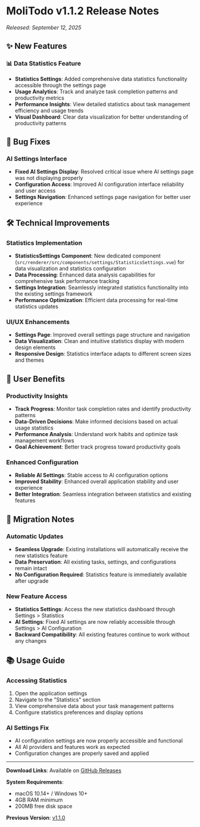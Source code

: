 # MoliTodo v1.1.2 Release Notes

*Released: September 12, 2025*

## ✨ New Features

### 📊 Data Statistics Feature
- **Statistics Settings**: Added comprehensive data statistics functionality accessible through the settings page
- **Usage Analytics**: Track and analyze task completion patterns and productivity metrics
- **Performance Insights**: View detailed statistics about task management efficiency and usage trends
- **Visual Dashboard**: Clear data visualization for better understanding of productivity patterns

## 🐛 Bug Fixes

### AI Settings Interface
- **Fixed AI Settings Display**: Resolved critical issue where AI settings page was not displaying properly
- **Configuration Access**: Improved AI configuration interface reliability and user access
- **Settings Navigation**: Enhanced settings page navigation for better user experience

## 🛠️ Technical Improvements

### Statistics Implementation
- **StatisticsSettings Component**: New dedicated component (`src/renderer/src/components/settings/StatisticsSettings.vue`) for data visualization and statistics configuration
- **Data Processing**: Enhanced data analysis capabilities for comprehensive task performance tracking
- **Settings Integration**: Seamlessly integrated statistics functionality into the existing settings framework
- **Performance Optimization**: Efficient data processing for real-time statistics updates

### UI/UX Enhancements
- **Settings Page**: Improved overall settings page structure and navigation
- **Data Visualization**: Clean and intuitive statistics display with modern design elements
- **Responsive Design**: Statistics interface adapts to different screen sizes and themes

## 🎯 User Benefits

### Productivity Insights
- **Track Progress**: Monitor task completion rates and identify productivity patterns
- **Data-Driven Decisions**: Make informed decisions based on actual usage statistics
- **Performance Analysis**: Understand work habits and optimize task management workflows
- **Goal Achievement**: Better track progress toward productivity goals

### Enhanced Configuration
- **Reliable AI Settings**: Stable access to AI configuration options
- **Improved Stability**: Enhanced overall application stability and user experience
- **Better Integration**: Seamless integration between statistics and existing features

## 🔄 Migration Notes

### Automatic Updates
- **Seamless Upgrade**: Existing installations will automatically receive the new statistics feature
- **Data Preservation**: All existing tasks, settings, and configurations remain intact
- **No Configuration Required**: Statistics feature is immediately available after upgrade

### New Feature Access
- **Statistics Settings**: Access the new statistics dashboard through Settings > Statistics
- **AI Settings**: Fixed AI settings are now reliably accessible through Settings > AI Configuration
- **Backward Compatibility**: All existing features continue to work without any changes

## 📚 Usage Guide

### Accessing Statistics
1. Open the application settings
2. Navigate to the "Statistics" section
3. View comprehensive data about your task management patterns
4. Configure statistics preferences and display options

### AI Settings Fix
- AI configuration settings are now properly accessible and functional
- All AI providers and features work as expected
- Configuration changes are properly saved and applied

---

**Download Links**: Available on [GitHub Releases](https://github.com/your-username/moli-todo/releases/tag/v1.1.2)

**System Requirements**: 
- macOS 10.14+ / Windows 10+
- 4GB RAM minimum
- 200MB free disk space

**Previous Version**: [v1.1.0](./v1.1.0.md)